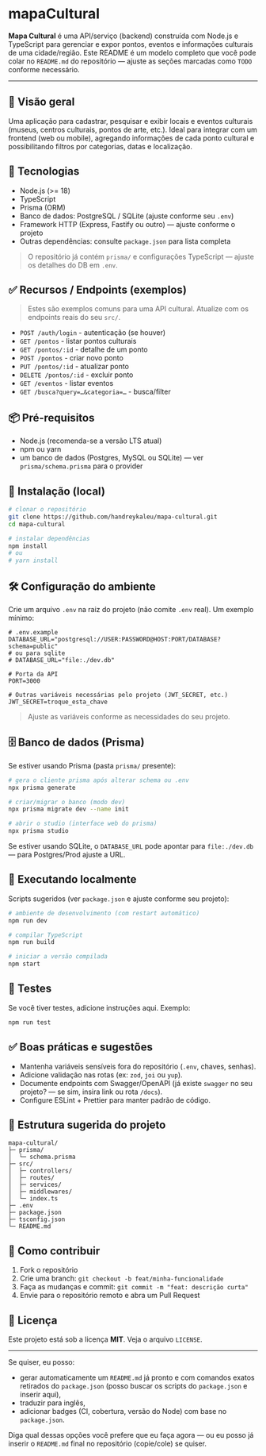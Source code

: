 # mapaCultural

**Mapa Cultural** é uma API/serviço (backend) construída com Node.js e TypeScript para gerenciar e expor pontos, eventos e informações culturais de uma cidade/região. Este README é um modelo completo que você pode colar no `README.md` do repositório — ajuste as seções marcadas como `TODO` conforme necessário.

---

## 🚀 Visão geral

Uma aplicação para cadastrar, pesquisar e exibir locais e eventos culturais (museus, centros culturais, pontos de arte, etc.). Ideal para integrar com um frontend (web ou mobile), agregando informações de cada ponto cultural e possibilitando filtros por categorias, datas e localização.

## 🔧 Tecnologias

* Node.js (>= 18)
* TypeScript
* Prisma (ORM)
* Banco de dados: PostgreSQL / SQLite (ajuste conforme seu `.env`)
* Framework HTTP (Express, Fastify ou outro) — ajuste conforme o projeto
* Outras dependências: consulte `package.json` para lista completa

> O repositório já contém `prisma/` e configurações TypeScript — ajuste os detalhes do DB em `.env`.

## ✅ Recursos / Endpoints (exemplos)

> Estes são exemplos comuns para uma API cultural. Atualize com os endpoints reais do seu `src/`.

* `POST /auth/login` - autenticação (se houver)
* `GET /pontos` - listar pontos culturais
* `GET /pontos/:id` - detalhe de um ponto
* `POST /pontos` - criar novo ponto
* `PUT /pontos/:id` - atualizar ponto
* `DELETE /pontos/:id` - excluir ponto
* `GET /eventos` - listar eventos
* `GET /busca?query=…&categoria=…` - busca/filter

## 📦 Pré-requisitos

* Node.js (recomenda-se a versão LTS atual)
* npm ou yarn
* um banco de dados (Postgres, MySQL ou SQLite) — ver `prisma/schema.prisma` para o provider

## 🔁 Instalação (local)

```bash
# clonar o repositório
git clone https://github.com/handreykaleu/mapa-cultural.git
cd mapa-cultural

# instalar dependências
npm install
# ou
# yarn install
```

## 🛠 Configuração do ambiente

Crie um arquivo `.env` na raiz do projeto (não comite `.env` real). Um exemplo mínimo:

```env
# .env.example
DATABASE_URL="postgresql://USER:PASSWORD@HOST:PORT/DATABASE?schema=public"
# ou para sqlite
# DATABASE_URL="file:./dev.db"

# Porta da API
PORT=3000

# Outras variáveis necessárias pelo projeto (JWT_SECRET, etc.)
JWT_SECRET=troque_esta_chave
```

> Ajuste as variáveis conforme as necessidades do seu projeto.

## 🗄 Banco de dados (Prisma)

Se estiver usando Prisma (pasta `prisma/` presente):

```bash
# gera o cliente prisma após alterar schema ou .env
npx prisma generate

# criar/migrar o banco (modo dev)
npx prisma migrate dev --name init

# abrir o studio (interface web do prisma)
npx prisma studio
```

Se estiver usando SQLite, o `DATABASE_URL` pode apontar para `file:./dev.db` — para Postgres/Prod ajuste a URL.

## 🏃 Executando localmente

Scripts sugeridos (ver `package.json` e ajuste conforme seu projeto):

```bash
# ambiente de desenvolvimento (com restart automático)
npm run dev

# compilar TypeScript
npm run build

# iniciar a versão compilada
npm start
```

## 🧪 Testes

Se você tiver testes, adicione instruções aqui. Exemplo:

```bash
npm run test
```

## ✅ Boas práticas e sugestões

* Mantenha variáveis sensíveis fora do repositório (`.env`, chaves, senhas).
* Adicione validação nas rotas (ex: `zod`, `joi` ou `yup`).
* Documente endpoints com Swagger/OpenAPI (já existe `swagger` no seu projeto? — se sim, insira link ou rota `/docs`).
* Configure ESLint + Prettier para manter padrão de código.

## 📁 Estrutura sugerida do projeto

```
mapa-cultural/
├─ prisma/
│  └─ schema.prisma
├─ src/
│  ├─ controllers/
│  ├─ routes/
│  ├─ services/
│  ├─ middlewares/
│  └─ index.ts
├─ .env
├─ package.json
├─ tsconfig.json
└─ README.md
```

## 🤝 Como contribuir

1. Fork o repositório
2. Crie uma branch: `git checkout -b feat/minha-funcionalidade`
3. Faça as mudanças e commit: `git commit -m "feat: descrição curta"`
4. Envie para o repositório remoto e abra um Pull Request

## 📜 Licença

Este projeto está sob a licença **MIT**. Veja o arquivo `LICENSE`.

---

Se quiser, eu posso:

* gerar automaticamente um `README.md` já pronto e com comandos exatos retirados do `package.json` (posso buscar os scripts do `package.json` e inserir aqui),
* traduzir para inglês,
* adicionar badges (CI, cobertura, versão do Node) com base no `package.json`.

Diga qual dessas opções você prefere que eu faça agora — ou eu posso já inserir o `README.md` final no repositório (copie/cole) se quiser.
